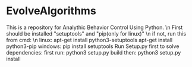 # EvolveAlgorithms
This is a repository for Analythic Behavior Control Using Python. \n
First should be installed "setuptools" and "pip(only for linux)" \n
if not, run this from cmd: \n
  linux: apt-get install python3-setuptools 
         apt-get install python3-pip
  windows: pip install setuptools
Run Setup.py first to solve dependencies:
  first run: python3 setup.py build
  then: python3 setup.py install
